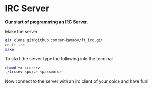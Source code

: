 # IRC Server

__Our start of programming an IRC Server.__

Make the server
```bash
git clone git@github.com:mr-bammby/ft_irc.git
cd ft_irc
make
```

To start the server type the following into the terminal
```bash
chmod +x ircserv
./ircsev <port> <password>
```

Now connect to the server with an irc client of your coice and have fun!